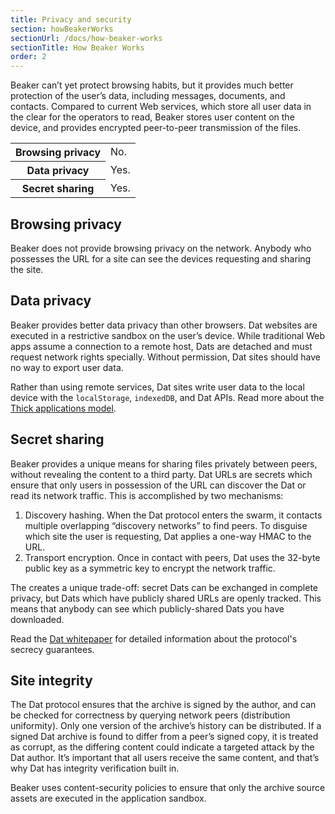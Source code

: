 ```yaml
---
title: Privacy and security
section: howBeakerWorks
sectionUrl: /docs/how-beaker-works
sectionTitle: How Beaker Works
order: 2
---
```


Beaker can’t yet protect browsing habits, but it provides much better protection of the user’s data, including messages, documents, and contacts. Compared to current Web services, which store all user data in the clear for the operators to read, Beaker stores user content on the device, and provides encrypted peer-to-peer transmission of the files.

<table class="basic-table">
  <tr>
    <th>Browsing privacy</th><td>No.</td>
  </tr>
  <tr>
    <th>Data privacy</th><td>Yes.</td>
  </tr>
  <tr>
    <th>Secret sharing</th><td>Yes.</td>
  </tr>
</table>

## Browsing privacy

Beaker does not provide browsing privacy on the network. Anybody who possesses the URL for a site can see the devices requesting and sharing the site.

## Data privacy

Beaker provides better data privacy than other browsers. Dat websites are executed in a restrictive sandbox on the user’s device. While traditional Web apps assume a connection to a remote host, Dats are detached and must request network rights specially. Without permission, Dat sites should have no way to export user data.

Rather than using remote services, Dat sites write user data to the local device with the `localStorage`, `indexedDB`, and Dat APIs. Read more about the [Thick applications model](/docs/how-beaker-works/thick-applications.html).

## Secret sharing

Beaker provides a unique means for sharing files privately between peers, without revealing the content to a third party. Dat URLs are secrets which ensure that only users in possession of the URL can discover the Dat or read its network traffic. This is accomplished by two mechanisms:

1. Discovery hashing. When the Dat protocol enters the swarm, it contacts multiple overlapping “discovery networks” to find peers. To disguise which site the user is requesting, Dat applies a one-way HMAC to the URL.
2. Transport encryption. Once in contact with peers, Dat uses the 32-byte public key as a symmetric key to encrypt the network traffic.

The creates a unique trade-off: secret Dats can be exchanged in complete privacy, but Dats which have publicly shared URLs are openly tracked. This means that anybody can see which publicly-shared Dats you have downloaded.

Read the [Dat whitepaper](https://github.com/datproject/docs/tree/master/papers) for detailed information about the protocol's secrecy guarantees.

## Site integrity

The Dat protocol ensures that the archive is signed by the author, and can be checked for correctness by querying network peers (distribution uniformity). Only one version of the archive’s history can be distributed. If a signed Dat archive is found to differ from a peer’s signed copy, it is treated as corrupt, as the differing content could indicate a targeted attack by the Dat author. It’s important that all users receive the same content, and that’s why Dat has integrity verification built in.

Beaker uses content-security policies to ensure that only the archive source assets are executed in the application sandbox.
